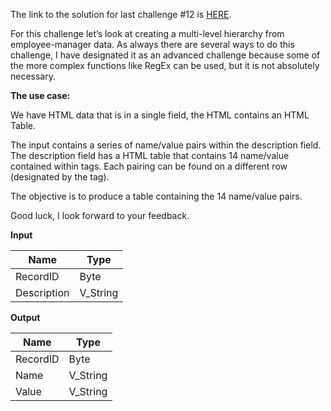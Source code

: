﻿The link to the solution for last  challenge  #12 is  [HERE](https://community.alteryx.com/t5/Weekly-Challenge/Alteryx-Weekly-Exercise-12-Creating-an-HR-Hierarchy-Advanced/m-p/36740#M36).

For this  challenge let’s look at creating a multi-level hierarchy from employee-manager data. As always there are several ways to do this  challenge, I have designated it as an advanced  challenge because some of the more complex functions like RegEx can be used, but it is not absolutely necessary.

**The use case:**

We have HTML data that is in a single field, the HTML contains an HTML Table.

The input contains a series of name/value pairs within the description field. The description field has a HTML table that contains 14 name/value contained within <td> tags. Each pairing can be found on a different row (designated by the <tr> tag).

The objective is to produce a table containing the 14 name/value pairs.

Good luck, I look forward to your feedback.

**Input**


|    Name     |   Type   |
|-------------|----------|
| RecordID    | Byte     |
| Description | V_String |

**Output**


|   Name   |   Type   |
|----------|----------|
| RecordID | Byte     |
| Name     | V_String |
| Value    | V_String |



